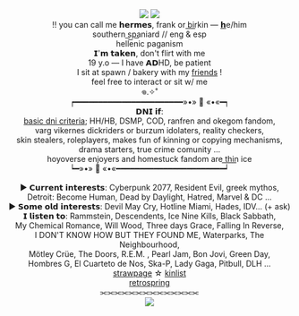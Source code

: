 <div align="center">
	<img src="https://github.com/xerosene/xerosene/assets/132354142/ebfbd1d9-ef27-4422-b76f-89d776966110"> <img src="https://i.postimg.cc/jSHDWkt4/Untitled512-20220917095323.png">
</div> <div align="center"> !! you can call me 𝗵𝗲𝗿𝗺𝗲𝘀, frank or b͟i͟r͟kin — <a href="https://en.pronouns.page/@21GUNZ">𝗵</a>e/him </div>
  </div> <div align="center"> southern s͟p͟a͟niard // eng & esp</div>
    </div> <div align="center"> hellenic paganism</div>
   </div> <div align="center"> 𝗜'𝗺 𝘁𝗮𝗸𝗲𝗻, don't flirt with me</div>
 </div> <div align="center"> 19 y.o — I have 𝗔𝗗HD, be patient</div>
 </div> <div align="center">I sit at spawn / bakery with my <a href="https://rentry.co/1-800-BIOHAZARD">friends</a> !</div>
  </div> <div align="center"> feel free to interact or sit w/ me</div>
  </div> <div align="center">𖦹.✧˚</div>
   </div> <div align="center">┍━━━━━━━━━━━━━━━━━━━━━━━»•» 🐾 «•«━┑</div>
   </div> <div align="center"> 𝗗𝗡𝗜 𝗶𝗳:</div>
    </div> <div align="center"> <a href="https://dni-criteria.carrd.co/">basic dni criteria</a>; HH/HB, DSMP, COD, ranfren and okegom fandom,</div>
    </div> <div align="center">varg vikernes dickriders or burzum idolaters, reality checkers, </div>
     </div> <div align="center">skin stealers, roleplayers, makes fun of kinning or copying mechanisms, </div>
     </div> <div align="center">drama starters, true crime comunity ... </div>
    </div> <div align="center">hoyoverse enjoyers and homestuck fandom are t͟h͟i͟n͟ ice </div>
    </div><div align="center"> ┕━»•» 🐾 «•«━━━━━━━━━━━━━━━━━━━━━━━┙</div>
    ⠀⠀
     </div> <div align="center"> ► 𝗖𝘂𝗿𝗿𝗲𝗻𝘁 𝗶𝗻𝘁𝗲𝗿𝗲𝘀𝘁𝘀: Cyberpunk 2077, Resident Evil, greek mythos, </div>
  </div> <div align="center"> Detroit: Become Human, Dead by Daylight, Hatred, Marvel & DC ...</div>
    </div> <div align="center">► 𝗦𝗼𝗺𝗲 𝗼𝗹𝗱 𝗶𝗻𝘁𝗲𝗿𝗲𝘀𝘁𝘀: Devil May Cry, Hotline Miami, Hades, IDV... (+ ask)</div> 
    </div> <div align="center">𝗜 𝗹𝗶𝘀𝘁𝗲𝗻 𝘁𝗼: Rammstein, Descendents, Ice Nine Kills, Black Sabbath,</div>
       </div> <div align="center">My Chemical Romance, Will Wood, Three days Grace, Falling In Reverse,</div>
     </div> <div align="center">I DON'T KNOW HOW BUT THEY FOUND ME, Waterparks, The Neighbourhood,</div>
      </div> <div align="center"> Mötley Crüe, The Doors, R.E.M. , Pearl Jam, Bon Jovi, Green Day,</div>
       </div> <div align="center"> Hombres G, El Cuarteto de Nos, Ska-P, Lady Gaga, Pitbull, DLH ...</div>
        </div> <div align="center"> <a href="https://xerosene.straw.page/">strawpage</a> ☆ <a href="https://rentry.co/21GUNZ">kinlist</a> </div> 
        </div> <div align="center"> <a href="https://retrospring.net/@xerosene">retrospring</a></div>
       </div><div align="center"> ⫘⫘⫘⫘⫘⫘⫘⫘⫘⫘⫘⫘⫘⫘</div>
       <div align="center">
	<img src="https://i.ibb.co/ykgcWzT/Punisher-07-removebg-preview.png">

